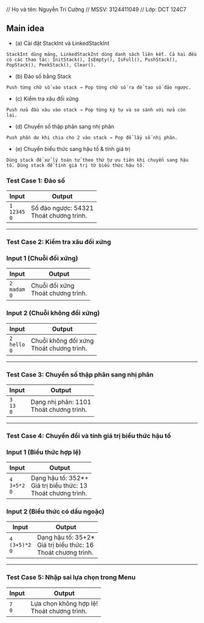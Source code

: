 // Họ và tên: Nguyễn Trí Cường
// MSSV: 3124411049
// Lớp: DCT 124C7

## Main idea
- (a) Cài đặt StackInt và LinkedStackInt

``StackInt dùng mảng, LinkedStackInt dùng danh sách liên kết.
Cả hai đều có các thao tác: InitStack(), IsEmpty(), IsFull(), PushStack(), PopStack(), PeekStack(), Clear().``

- (b) Đảo số bằng Stack

``Push từng chữ số vào stack → Pop từng chữ số ra để tạo số đảo ngược.``

- (c) Kiểm tra xâu đối xứng

``Push nửa đầu xâu vào stack → Pop từng ký tự và so sánh với nửa còn lại.``

- (d) Chuyển số thập phân sang nhị phân

``Push phần dư khi chia cho 2 vào stack → Pop để lấy số nhị phân.``

- (e) Chuyển biểu thức sang hậu tố & tính giá trị

``Dùng stack để xử lý toán tử theo thứ tự ưu tiên khi chuyển sang hậu tố.
Dùng stack để tính giá trị từ biểu thức hậu tố.``

### Test Case 1: Đảo số  

| **Input** | **Output** |
|-----------|----------------------|
| `1` <br> `12345` <br> `0` | Số đảo ngược: 54321 <br> Thoát chương trình. |

---

### Test Case 2: Kiểm tra xâu đối xứng  

### **Input 1 (Chuỗi đối xứng)**  
| **Input** | **Output** |
|-----------|----------------------|
| `2` <br> `madam` <br> `0` | Chuỗi đối xứng <br> Thoát chương trình. |

### **Input 2 (Chuỗi không đối xứng)**  
| **Input** | **Output** |
|-----------|----------------------|
| `2` <br> `hello` <br> `0` | Chuỗi không đối xứng <br> Thoát chương trình. |

---

### Test Case 3: Chuyển số thập phân sang nhị phân  

| **Input** | **Output** |
|-----------|----------------------|
| `3` <br> `13` <br> `0` | Dạng nhị phân: 1101 <br> Thoát chương trình. |

---

### Test Case 4: Chuyển đổi và tính giá trị biểu thức hậu tố  

### **Input 1 (Biểu thức hợp lệ)**  
| **Input** | **Output** |
|-----------|----------------------|
| `4` <br> `3+5*2` <br> `0` | Dạng hậu tố: 352*+ <br> Giá trị biểu thức: 13 <br> Thoát chương trình. |

### **Input 2 (Biểu thức có dấu ngoặc)**  
| **Input** | **Output** |
|-----------|----------------------|
| `4` <br> `(3+5)*2` <br> `0` | Dạng hậu tố: 35+2* <br> Giá trị biểu thức: 16 <br> Thoát chương trình. |

---

### Test Case 5: Nhập sai lựa chọn trong Menu  

| **Input** | **Output** |
|-----------|----------------------|
| `7` <br> `0` | Lựa chọn không hợp lệ! <br> Thoát chương trình. |



